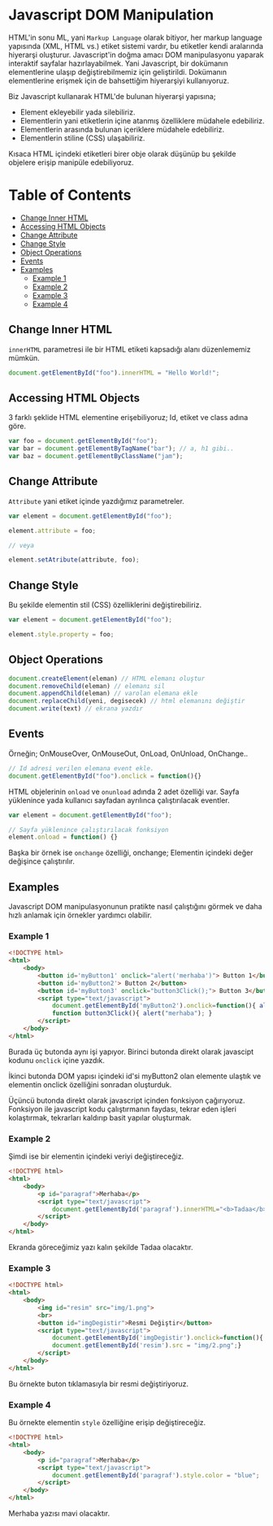 # Javascript DOM Manipulation

HTML'in sonu ML, yani `Markup Language` olarak bitiyor, her markup language yapısında (XML, HTML vs.) etiket sistemi vardır, bu etiketler kendi aralarında hiyerarşi oluşturur. Javascript'in doğma amacı DOM manipulasyonu yaparak interaktif sayfalar hazırlayabilmek. Yani Javascript, bir dokümanın elementlerine ulaşıp değiştirebilmemiz için geliştirildi. Dokümanın elementlerine erişmek için de bahsettiğim hiyerarşiyi kullanıyoruz.

Biz Javascript kullanarak HTML'de bulunan hiyerarşi yapısına;

- Element ekleyebilir yada silebiliriz.
- Elementlerin yani etiketlerin içine atanmış özelliklere müdahele edebiliriz.
- Elementlerin arasında bulunan içeriklere müdahele edebiliriz.
- Elementlerin stiline (CSS) ulaşabiliriz.

Kısaca HTML içindeki etiketleri birer obje olarak düşünüp bu şekilde objelere erişip manipüle edebiliyoruz.

# Table of Contents

<!-- toc -->

- [Change Inner HTML](#change-inner-html)
- [Accessing HTML Objects](#accessing-html-objects)
- [Change Attribute](#change-attribute)
- [Change Style](#change-style)
- [Object Operations](#object-operations)
- [Events](#events)
- [Examples](#examples)
  * [Example 1](#example-1)
  * [Example 2](#example-2)
  * [Example 3](#example-3)
  * [Example 4](#example-4)

<!-- tocstop -->

## Change Inner HTML

`innerHTML` parametresi ile bir HTML etiketi kapsadığı alanı düzenlememiz mümkün.

```javascript
document.getElementById("foo").innerHTML = "Hello World!";
```

## Accessing HTML Objects

3 farklı şeklide HTML elementine erişebiliyoruz; Id, etiket ve class adına göre.

```javascript
var foo = document.getElementById("foo");
var bar = document.getElementByTagName("bar"); // a, h1 gibi..
var baz = document.getElementByClassName("jam");
```

## Change Attribute

`Attribute` yani etiket içinde yazdığımız parametreler.

```javascript
var element = document.getElementById("foo");

element.attribute = foo;

// veya

element.setAtribute(attribute, foo);
```

## Change Style

Bu şekilde elementin stil (CSS) özelliklerini değiştirebiliriz.

```javascript
var element = document.getElementById("foo");

element.style.property = foo;
```

## Object Operations

```javascript
document.createElement(eleman) // HTML elemanı oluştur
document.removeChild(eleman) // elemanı sil
document.appendChild(eleman) // varolan elemana ekle
document.replaceChild(yeni, degisecek) // html elemanını değiştir
document.write(text) // ekrana yazdır
```

## Events

Örneğin; OnMouseOver, OnMouseOut, OnLoad, OnUnload, OnChange..

```javascript
// Id adresi verilen elemana event ekle.
document.getElementById("foo").onclick = function(){}
```

HTML objelerinin `onload` ve `onunload` adında 2 adet özelliği var. Sayfa yüklenince yada kullanıcı sayfadan ayrılınca çalıştırılacak eventler.

```javascript
var element = document.getElementById("foo");

// Sayfa yüklenince çalıştırılacak fonksiyon
element.onload = function() {}
```

Başka bir örnek ise `onchange` özelliği, onchange; Elementin içindeki değer değişince çalıştırılır.

## Examples

Javascript DOM manipulasyonunun pratikte nasıl çalıştığını görmek ve daha hızlı anlamak için örnekler yardımcı olabilir.

### Example 1

```html
<!DOCTYPE html>
<html>
    <body>
        <button id='myButton1' onclick="alert('merhaba')"> Button 1</button>
        <button id='myButton2'> Button 2</button>
        <button id='myButton3' onclick="button3Click();"> Button 3</button>
        <script type="text/javascript">
            document.getElementById('myButton2').onclick=function(){ alert('merhaba'); }
            function button3Click(){ alert("merhaba"); }
        </script>
    </body>
</html>
```

Burada üç butonda aynı işi yapıyor. Birinci butonda direkt olarak javascipt kodunu `onclick` içine yazdık. 

İkinci butonda DOM yapısı içindeki id'si myButton2 olan elemente ulaştık ve elementin onclick özelliğini sonradan oluşturduk.

Üçüncü butonda direkt olarak javascript içinden fonksiyon çağırıyoruz. Fonksiyon ile javascript kodu çalıştırmanın faydası, tekrar eden işleri kolaştırmak, tekrarları kaldırıp basit yapılar oluşturmak.

### Example 2

Şimdi ise bir elementin içindeki veriyi değiştireceğiz.

```html
<!DOCTYPE html>
<html>
    <body>
        <p id="paragraf">Merhaba</p>
        <script type="text/javascript">
            document.getElementById('paragraf').innerHTML="<b>Tadaa</b>";
        </script>
    </body>
</html>
```

Ekranda göreceğimiz yazı kalın şekilde Tadaa olacaktır.

### Example 3

```html
<!DOCTYPE html>
<html>
    <body>
        <img id="resim" src="img/1.png">
        <br>
        <button id="imgDegistir">Resmi Değiştir</button>
        <script type="text/javascript">
            document.getElementById('imgDegistir').onclick=function(){
            document.getElementById('resim').src = "img/2.png";}   
        </script>
    </body>
</html>
```

Bu örnekte buton tıklamasıyla bir resmi değiştiriyoruz.

### Example 4

Bu örnekte elementin `style` özelliğine erişip değiştireceğiz.

```html
<!DOCTYPE html>
<html>
    <body>
        <p id="paragraf">Merhaba</p>
        <script type="text/javascript">
            document.getElementById('paragraf').style.color = "blue";
        </script>
    </body>
</html>
```

Merhaba yazısı mavi olacaktır.